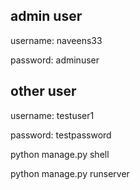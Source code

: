 admin user 
--------------
username: naveens33

password: adminuser

other user
-----------------
username: testuser1

password: testpassword


python manage.py shell

python manage.py runserver